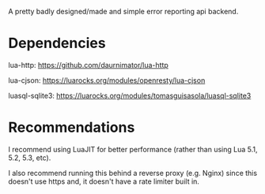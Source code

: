 A pretty badly designed/made and simple error reporting api backend.

# Dependencies
lua-http: https://github.com/daurnimator/lua-http

lua-cjson: https://luarocks.org/modules/openresty/lua-cjson

luasql-sqlite3: https://luarocks.org/modules/tomasguisasola/luasql-sqlite3

# Recommendations
I recommend using LuaJIT for better performance (rather than using Lua 5.1, 5.2, 5.3, etc).

I also recommend running this behind a reverse proxy (e.g. Nginx) since this doesn't use https and, it doesn't have a rate limiter built in.


